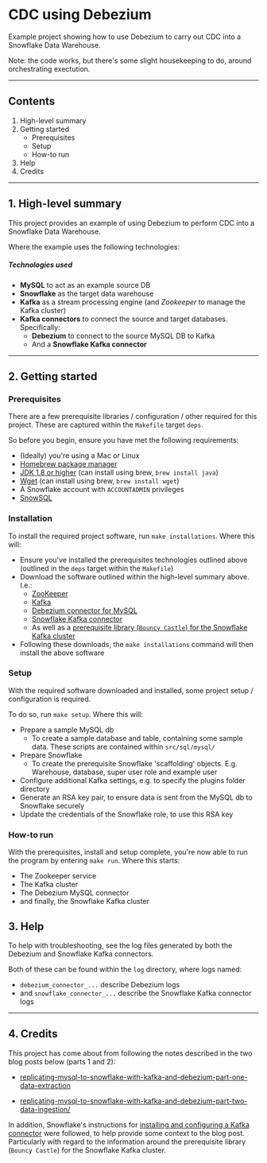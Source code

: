 # CDC using Debezium

Example project showing how to use Debezium to carry out CDC into a Snowflake Data Warehouse.

Note: the code works, but there's some slight housekeeping to do, around orchestrating exectution.

---

## Contents

1. High-level summary
2. Getting started
    * Prerequisites
    * Setup
    * How-to run
3. Help
4. Credits

---

## 1. High-level summary

This project provides an example of using Debezium to perform CDC into a Snowflake Data Warehouse.

Where the example uses the following technologies:

##### Technologies used

* **MySQL** to act as an example source DB
* **Snowflake** as the target data warehouse
* **Kafka** as a stream processing engine (and *Zookeeper* to manage the Kafka cluster)
* **Kafka connectors** to connect the source and target databases. Specifically:
    * **Debezium** to connect to the source MySQL DB to Kafka
    * And a **Snowflake Kafka connector**

---

## 2. Getting started

### Prerequisites

There are a few prerequisite libraries / configuration / other required for this project. These are captured within the `Makefile` target `deps`.

So before you begin, ensure you have met the following requirements:

* (Ideally) you're using a Mac or Linux
* [Homebrew package manager](https://brew.sh/)
* [JDK 1.8 or higher](https://www.oracle.com/au/java/technologies/javase/javase-jdk8-downloads.html) (can install using brew, `brew install java`)
* [Wget](https://www.gnu.org/software/wget/) (can install using brew, `brew install wget`)
* A Snowflake account with `ACCOUNTADMIN` privileges
* [SnowSQL](https://docs.snowflake.com/en/user-guide/snowsql.html)

### Installation

To install the required project software, run `make installations`. Where this will:

* Ensure you've installed the prerequisites technologies outlined above (outlined in the `deps` target within the `Makefile`)
* Download the software outlined within the high-level summary above. I.e.:
    * [ZooKeeper]()
    * [Kafka]()
    * [Debezium connector for MySQL]()
    * [Snowflake Kafka connector]()
    * As well as a [prerequisite library (`Bouncy Castle`) for the Snowflake Kafka cluster](https://docs.snowflake.com/en/user-guide/kafka-connector-install.html#download-the-kafka-connector-files)
* Following these downloads, the `make installations` command will then install the above software

### Setup

With the required software downloaded and installed, some project setup / configuration is required.

To do so, run `make setup`. Where this will:

* Prepare a sample MySQL db
    * To create a sample database and table, containing some sample data. These scripts are contained within `src/sql/mysql/`
* Prepare Snowflake
    * To create the prerequisite Snowflake 'scaffolding' objects. E.g. Warehouse, database, super user role and example user
* Configure additional Kafka settings,  e.g. to specify the plugins folder directory
* Generate an RSA key pair, to ensure data is sent from the MySQL db to Snowflake securely
* Update the credentials of the Snowflake role, to use this RSA key

### How-to run

With the prerequisites, install and setup complete, you're now able to run the program by entering `make run`. Where this starts:

* The Zookeeper service
* The Kafka cluster
* The Debezium MySQL connector
* and finally, the Snowflake Kafka cluster

## 3. Help

To help with troubleshooting, see the log files generated by both the Debezium and Snowflake Kafka connectors.

Both of these can be found within the `log` directory, where logs named:

* `debezium_connector_...` describe Debezium logs
* and `snowflake_connector_...` describe the Snowflake Kafka connector logs

---

## 4. Credits

This project has come about from following the notes described in the two blog posts below (parts 1 and 2):

* [replicating-mysql-to-snowflake-with-kafka-and-debezium-part-one-data-extraction](https://blog.pythian.com/replicating-mysql-to-snowflake-with-kafka-and-debezium-part-one-data-extraction/)

* [replicating-mysql-to-snowflake-with-kafka-and-debezium-part-two-data-ingestion/](https://blog.pythian.com/replicating-mysql-to-snowflake-with-kafka-and-debezium-part-two-data-ingestion/)

In addition, Snowflake's instructions for [installing and configuring a Kafka connector](https://docs.snowflake.com/en/user-guide/kafka-connector-install.html#download-the-kafka-connector-files) were followed, to help provide some context to the blog post. Particularly with regard to the information around the prerequisite library (`Bouncy Castle`) for the Snowflake Kafka cluster.
